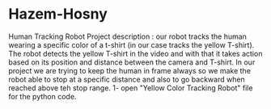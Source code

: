 # Hazem-Hosny
Human Tracking Robot Project
description : our robot tracks the human wearing a specific color of a t-shirt (in our case tracks the yellow T-shirt). The robot detects the yellow T-shirt in the video and with that it takes action based on its position and distance between the camera and T-shirt. In our project we are trying to keep the human in frame always so we make the robot able to stop at a specific distance and also to go backward when reached above teh stop range.
1- open "Yellow Color Tracking Robot" file for the python code.
